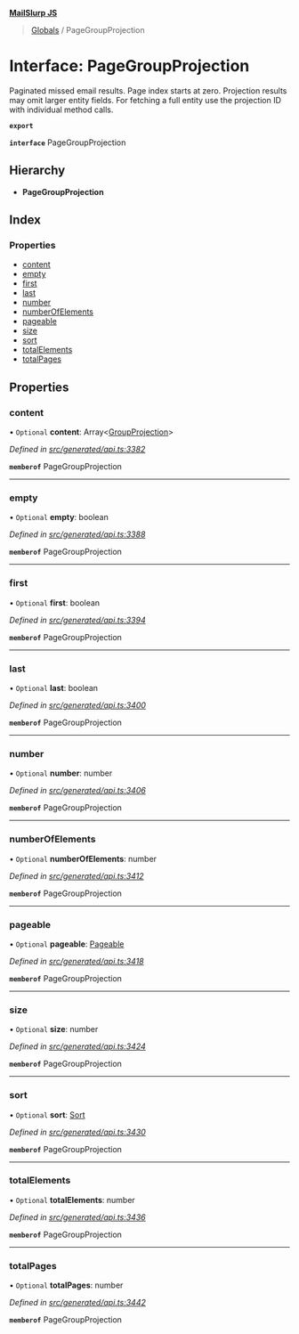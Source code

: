 **[MailSlurp JS](../README.md)**

> [Globals](../README.md) / PageGroupProjection

# Interface: PageGroupProjection

Paginated missed email results. Page index starts at zero. Projection results may omit larger entity fields. For fetching a full entity use the projection ID with individual method calls.

**`export`** 

**`interface`** PageGroupProjection

## Hierarchy

* **PageGroupProjection**

## Index

### Properties

* [content](pagegroupprojection.md#content)
* [empty](pagegroupprojection.md#empty)
* [first](pagegroupprojection.md#first)
* [last](pagegroupprojection.md#last)
* [number](pagegroupprojection.md#number)
* [numberOfElements](pagegroupprojection.md#numberofelements)
* [pageable](pagegroupprojection.md#pageable)
* [size](pagegroupprojection.md#size)
* [sort](pagegroupprojection.md#sort)
* [totalElements](pagegroupprojection.md#totalelements)
* [totalPages](pagegroupprojection.md#totalpages)

## Properties

### content

• `Optional` **content**: Array\<[GroupProjection](groupprojection.md)>

*Defined in [src/generated/api.ts:3382](https://github.com/mailslurp/mailslurp-client/blob/05090ce/src/generated/api.ts#L3382)*

**`memberof`** PageGroupProjection

___

### empty

• `Optional` **empty**: boolean

*Defined in [src/generated/api.ts:3388](https://github.com/mailslurp/mailslurp-client/blob/05090ce/src/generated/api.ts#L3388)*

**`memberof`** PageGroupProjection

___

### first

• `Optional` **first**: boolean

*Defined in [src/generated/api.ts:3394](https://github.com/mailslurp/mailslurp-client/blob/05090ce/src/generated/api.ts#L3394)*

**`memberof`** PageGroupProjection

___

### last

• `Optional` **last**: boolean

*Defined in [src/generated/api.ts:3400](https://github.com/mailslurp/mailslurp-client/blob/05090ce/src/generated/api.ts#L3400)*

**`memberof`** PageGroupProjection

___

### number

• `Optional` **number**: number

*Defined in [src/generated/api.ts:3406](https://github.com/mailslurp/mailslurp-client/blob/05090ce/src/generated/api.ts#L3406)*

**`memberof`** PageGroupProjection

___

### numberOfElements

• `Optional` **numberOfElements**: number

*Defined in [src/generated/api.ts:3412](https://github.com/mailslurp/mailslurp-client/blob/05090ce/src/generated/api.ts#L3412)*

**`memberof`** PageGroupProjection

___

### pageable

• `Optional` **pageable**: [Pageable](pageable.md)

*Defined in [src/generated/api.ts:3418](https://github.com/mailslurp/mailslurp-client/blob/05090ce/src/generated/api.ts#L3418)*

**`memberof`** PageGroupProjection

___

### size

• `Optional` **size**: number

*Defined in [src/generated/api.ts:3424](https://github.com/mailslurp/mailslurp-client/blob/05090ce/src/generated/api.ts#L3424)*

**`memberof`** PageGroupProjection

___

### sort

• `Optional` **sort**: [Sort](sort.md)

*Defined in [src/generated/api.ts:3430](https://github.com/mailslurp/mailslurp-client/blob/05090ce/src/generated/api.ts#L3430)*

**`memberof`** PageGroupProjection

___

### totalElements

• `Optional` **totalElements**: number

*Defined in [src/generated/api.ts:3436](https://github.com/mailslurp/mailslurp-client/blob/05090ce/src/generated/api.ts#L3436)*

**`memberof`** PageGroupProjection

___

### totalPages

• `Optional` **totalPages**: number

*Defined in [src/generated/api.ts:3442](https://github.com/mailslurp/mailslurp-client/blob/05090ce/src/generated/api.ts#L3442)*

**`memberof`** PageGroupProjection
